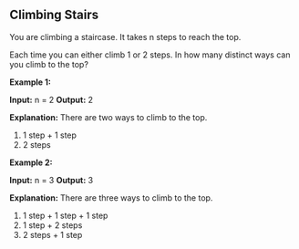 ## Climbing Stairs

You are climbing a staircase. It takes n steps to reach the top.

Each time you can either climb 1 or 2 steps. In how many distinct ways can you climb to the top?

**Example 1:**

**Input:** n = 2 **Output:** 2

**Explanation:** There are two ways to climb to the top.

1. 1 step + 1 step
2. 2 steps

**Example 2:**

**Input:** n = 3 **Output:** 3

**Explanation:** There are three ways to climb to the top.

1. 1 step + 1 step + 1 step
2. 1 step + 2 steps
3. 2 steps + 1 step
